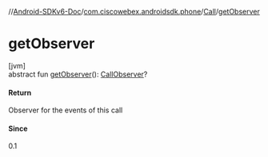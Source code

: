 //[Android-SDKv6-Doc](../../../index.md)/[com.ciscowebex.androidsdk.phone](../index.md)/[Call](index.md)/[getObserver](get-observer.md)

# getObserver

[jvm]\
abstract fun [getObserver](get-observer.md)(): [CallObserver](../-call-observer/index.md)?

#### Return

Observer for the events of this call

#### Since

0.1
